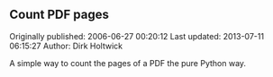 ## Count PDF pages

Originally published: 2006-06-27 00:20:12
Last updated: 2013-07-11 06:15:27
Author: Dirk Holtwick

A simple way to count the pages of a PDF the pure Python way.